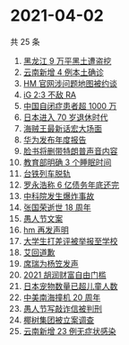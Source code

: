 # 2021-04-02

共 25 条

<!-- BEGIN -->
<!-- 最后更新时间 Fri Apr 02 2021 23:01:46 GMT+0800 (China Standard Time) -->

1. [黑龙江 9 万平黑土遭盗挖](https://www.zhihu.com/search?q=黑龙江黑土)
2. [云南新增 4 例本土确诊](https://www.zhihu.com/search?q=云南新增)
3. [HM 官网涉问题地图被约谈](https://www.zhihu.com/search?q=hm)
4. [iG 2:3 不敌 RA](https://www.zhihu.com/search?q=ig)
5. [中国自闭症患者超 1000 万](https://www.zhihu.com/search?q=自闭症)
6. [日本进入 70 岁退休时代](https://www.zhihu.com/search?q=日本退休)
7. [海贼王最新话宏大场面](https://www.zhihu.com/search?q=海贼王)
8. [华为发布年度报告](https://www.zhihu.com/search?q=华为年度报告)
9. [脸书将删带特朗普声音内容](https://www.zhihu.com/search?q=特朗普)
10. [教育部明确 3 个睡眠时间](https://www.zhihu.com/search?q=睡眠时间)
11. [台铁列车脱轨](https://www.zhihu.com/search?q=台铁列车)
12. [罗永浩称 6 亿债务年底还完](https://www.zhihu.com/search?q=罗永浩)
13. [中科院发生爆炸事故](https://www.zhihu.com/search?q=中科院)
14. [张国荣逝世 18 周年](https://www.zhihu.com/search?q=张国荣)
15. [愚人节文案](https://www.zhihu.com/search?q=愚人节文案)
16. [hm 再发声明](https://www.zhihu.com/search?q=hm)
17. [大学生打差评被举报至学校](https://www.zhihu.com/search?q=豆瓣差评)
18. [艾回道歉](https://www.zhihu.com/search?q=艾回道歉)
19. [席瑞为杨笠发声](https://www.zhihu.com/search?q=席瑞)
20. [2021 胡润财富自由门槛](https://www.zhihu.com/search?q=财富自由)
21. [日本宠物数量已超儿童人数](https://www.zhihu.com/search?q=日本宠物)
22. [中美南海撞机 20 周年](https://www.zhihu.com/search?q=中美撞机)
23. [愚人节写敲诈信被判刑](https://www.zhihu.com/search?q=愚人节套路)
24. [椰树集团被立案调查](https://www.zhihu.com/search?q=椰树集团)
25. [云南新增 23 例无症状感染](https://www.zhihu.com/search?q=云南新增)

<!-- END -->
